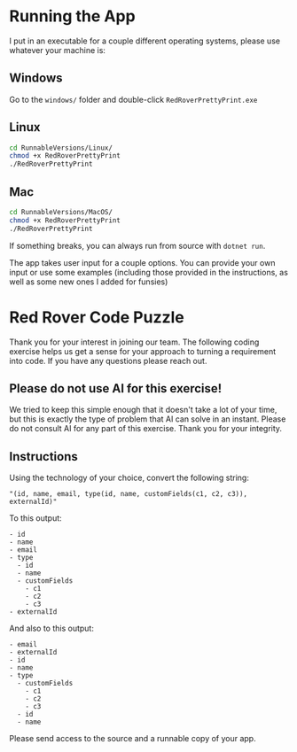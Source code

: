 # Running the App

I put in an executable for a couple different operating systems, please use whatever your machine is:

## Windows
Go to the `windows/` folder and double-click `RedRoverPrettyPrint.exe`

## Linux  
```bash
cd RunnableVersions/Linux/
chmod +x RedRoverPrettyPrint
./RedRoverPrettyPrint
```

## Mac
```bash
cd RunnableVersions/MacOS/
chmod +x RedRoverPrettyPrint  
./RedRoverPrettyPrint
```

If something breaks, you can always run from source with `dotnet run`.

The app takes user input for a couple options. You can provide your own input or use some examples (including those provided in the instructions, as well as some new ones I added for funsies)

# Red Rover Code Puzzle
Thank you for your interest in joining our team.  The following coding exercise helps us get a sense for your approach to turning a requirement into code. If you have any questions please reach out.

## Please do not use AI for this exercise!
We tried to keep this simple enough that it doesn't take a lot of your time, but this is exactly the type of problem that AI can solve in an instant. Please do not consult AI for any part of this exercise.  Thank you for your integrity.

## Instructions
Using the technology of your choice, convert the following string: 

`"(id, name, email, type(id, name, customFields(c1, c2, c3)), externalId)"`

To this output: 
```
- id
- name
- email
- type
  - id
  - name
  - customFields
    - c1
    - c2
    - c3
- externalId
``` 

And also to this output:
```
- email
- externalId
- id
- name
- type
  - customFields
    - c1
    - c2
    - c3
  - id
  - name
```

Please send access to the source and a runnable copy of your app.
